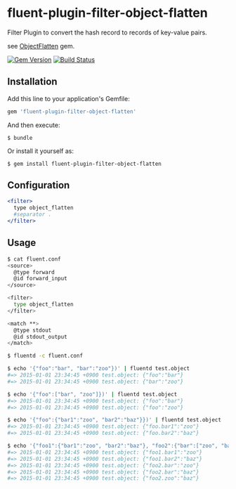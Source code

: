 # fluent-plugin-filter-object-flatten

Filter Plugin to convert the hash record to records of key-value pairs.

see [ObjectFlatten](https://github.com/winebarrel/object_flatten) gem.

[![Gem Version](https://badge.fury.io/rb/fluent-plugin-filter-object-flatten.svg)](http://badge.fury.io/rb/fluent-plugin-filter-object-flatten)
[![Build Status](https://travis-ci.org/winebarrel/fluent-plugin-filter-object-flatten.svg?branch=master)](https://travis-ci.org/winebarrel/fluent-plugin-filter-object-flatten)

## Installation

Add this line to your application's Gemfile:

```ruby
gem 'fluent-plugin-filter-object-flatten'
```

And then execute:

    $ bundle

Or install it yourself as:

    $ gem install fluent-plugin-filter-object-flatten

## Configuration

```apache
<filter>
  type object_flatten
  #separator .
</filter>
```

## Usage

```sh
$ cat fluent.conf
<source>
  @type forward
  @id forward_input
</source>

<filter>
  type object_flatten
</filter>

<match **>
  @type stdout
  @id stdout_output
</match>

$ fluentd -c fluent.conf
```

```sh
$ echo '{"foo":"bar", "bar":"zoo"})' | fluentd test.object
#=> 2015-01-01 23:34:45 +0900 test.object: {"foo":"bar"}
#=> 2015-01-01 23:34:45 +0900 test.object: {"bar":"zoo"}

$ echo '{"foo":["bar", "zoo"]})' | fluentd test.object
#=> 2015-01-01 23:34:45 +0900 test.object: {"foo":"bar"}
#=> 2015-01-01 23:34:45 +0900 test.object: {"foo":"zoo"}

$ echo '{"foo":{"bar1":"zoo", "bar2":"baz"}})' | fluentd test.object
#=> 2015-01-01 23:34:45 +0900 test.object: {"foo.bar1":"zoo"}
#=> 2015-01-01 23:34:45 +0900 test.object: {"foo.bar2":"baz"}

$ echo '{"foo1":{"bar1":"zoo", "bar2":"baz"}, "foo2":{"bar":["zoo", "baz"], "zoo":"baz"}}' | fluentd test.object
#=> 2015-01-01 23:34:45 +0900 test.object: {"foo1.bar1":"zoo"}
#=> 2015-01-01 23:34:45 +0900 test.object: {"foo1.bar2":"baz"}
#=> 2015-01-01 23:34:45 +0900 test.object: {"foo2.bar":"zoo"}
#=> 2015-01-01 23:34:45 +0900 test.object: {"foo2.bar":"baz"}
#=> 2015-01-01 23:34:45 +0900 test.object: {"foo2.zoo":"baz"}
```
